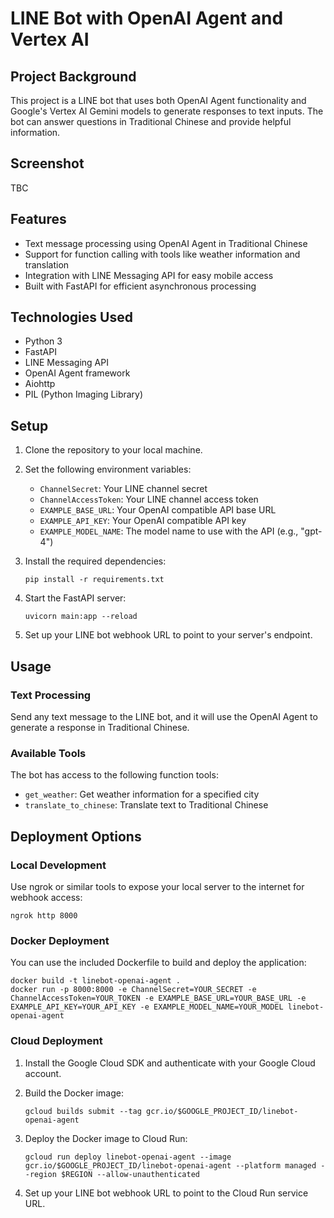 # LINE Bot with OpenAI Agent and Vertex AI

## Project Background

This project is a LINE bot that uses both OpenAI Agent functionality and Google's Vertex AI Gemini models to generate responses to text inputs. The bot can answer questions in Traditional Chinese and provide helpful information.

## Screenshot

TBC

## Features

- Text message processing using OpenAI Agent in Traditional Chinese
- Support for function calling with tools like weather information and translation
- Integration with LINE Messaging API for easy mobile access
- Built with FastAPI for efficient asynchronous processing

## Technologies Used

- Python 3
- FastAPI
- LINE Messaging API
- OpenAI Agent framework
- Aiohttp
- PIL (Python Imaging Library)

## Setup

1. Clone the repository to your local machine.
2. Set the following environment variables:
   - `ChannelSecret`: Your LINE channel secret
   - `ChannelAccessToken`: Your LINE channel access token
   - `EXAMPLE_BASE_URL`: Your OpenAI compatible API base URL
   - `EXAMPLE_API_KEY`: Your OpenAI compatible API key
   - `EXAMPLE_MODEL_NAME`: The model name to use with the API (e.g., "gpt-4")

3. Install the required dependencies:

   ```
   pip install -r requirements.txt
   ```

4. Start the FastAPI server:

   ```
   uvicorn main:app --reload
   ```

5. Set up your LINE bot webhook URL to point to your server's endpoint.

## Usage

### Text Processing

Send any text message to the LINE bot, and it will use the OpenAI Agent to generate a response in Traditional Chinese.

### Available Tools

The bot has access to the following function tools:

- `get_weather`: Get weather information for a specified city
- `translate_to_chinese`: Translate text to Traditional Chinese

## Deployment Options

### Local Development

Use ngrok or similar tools to expose your local server to the internet for webhook access:

```
ngrok http 8000
```

### Docker Deployment

You can use the included Dockerfile to build and deploy the application:

```
docker build -t linebot-openai-agent .
docker run -p 8000:8000 -e ChannelSecret=YOUR_SECRET -e ChannelAccessToken=YOUR_TOKEN -e EXAMPLE_BASE_URL=YOUR_BASE_URL -e EXAMPLE_API_KEY=YOUR_API_KEY -e EXAMPLE_MODEL_NAME=YOUR_MODEL linebot-openai-agent
```

### Cloud Deployment

1. Install the Google Cloud SDK and authenticate with your Google Cloud account.
2. Build the Docker image:

   ```
   gcloud builds submit --tag gcr.io/$GOOGLE_PROJECT_ID/linebot-openai-agent
   ```

3. Deploy the Docker image to Cloud Run:

   ```
   gcloud run deploy linebot-openai-agent --image gcr.io/$GOOGLE_PROJECT_ID/linebot-openai-agent --platform managed --region $REGION --allow-unauthenticated
   ```

4. Set up your LINE bot webhook URL to point to the Cloud Run service URL.
